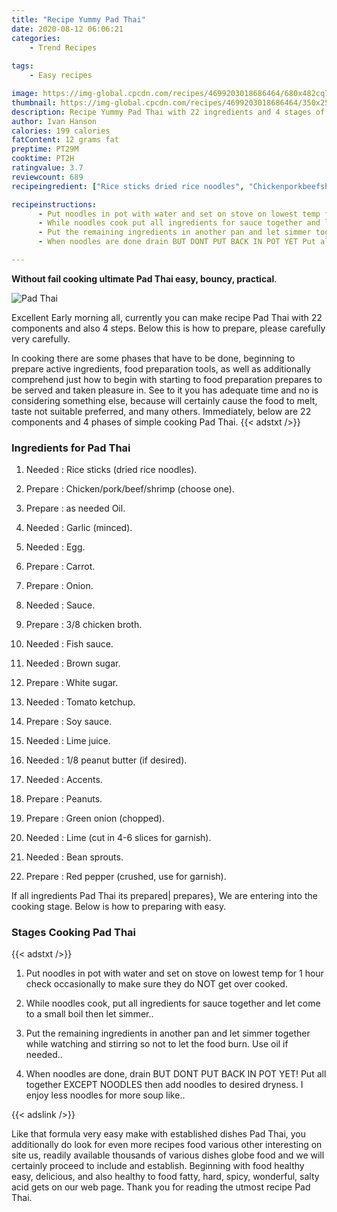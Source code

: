 ```yaml
---
title: "Recipe Yummy Pad Thai"
date: 2020-08-12 06:06:21
categories:
    - Trend Recipes
    
tags:
    - Easy recipes

image: https://img-global.cpcdn.com/recipes/4699203018686464/680x482cq70/pad-thai-recipe-main-photo.jpg
thumbnail: https://img-global.cpcdn.com/recipes/4699203018686464/350x250cq70/pad-thai-recipe-main-photo.jpg
description: Recipe Yummy Pad Thai with 22 ingredients and 4 stages of easy cooking.
author: Ivan Hanson
calories: 199 calories
fatContent: 12 grams fat
preptime: PT29M
cooktime: PT2H
ratingvalue: 3.7
reviewcount: 689
recipeingredient: ["Rice sticks dried rice noodles", "Chickenporkbeefshrimp choose one", "as needed Oil", "Garlic minced", "Egg", "Carrot", "Onion", "Sauce", "38 chicken broth", "Fish sauce", "Brown sugar", "White sugar", "Tomato ketchup", "Soy sauce", "Lime juice", "18 peanut butter if desired", "Accents", "Peanuts", "Green onion chopped", "Lime cut in 46 slices for garnish", "Bean sprouts", "Red pepper crushed use for garnish"]

recipeinstructions: 
      - Put noodles in pot with water and set on stove on lowest temp for 1 hour check occasionally to make sure they do NOT get over cooked 
      - While noodles cook put all ingredients for sauce together and let come to a small boil then let simmer 
      - Put the remaining ingredients in another pan and let simmer together while watching and stirring so not to let the food burn Use oil if needed 
      - When noodles are done drain BUT DONT PUT BACK IN POT YET Put all together EXCEPT NOODLES then add noodles to desired dryness I enjoy less noodles for more soup like

---
```




**Without fail cooking ultimate Pad Thai easy, bouncy, practical**. 


![Pad Thai](https://img-global.cpcdn.com/recipes/4699203018686464/680x482cq70/pad-thai-recipe-main-photo.jpg "Pad Thai")




Excellent Early morning all, currently you can make recipe Pad Thai with 22 components and also 4 steps. Below this is how to prepare, please carefully very carefully.

In cooking there are some phases that have to be done, beginning to prepare active ingredients, food preparation tools, as well as additionally comprehend just how to begin with starting to food preparation prepares to be served and taken pleasure in. See to it you has adequate time and no is considering something else, because will certainly cause the food to melt, taste not suitable preferred, and many others. Immediately, below are 22 components and 4 phases of simple cooking Pad Thai.
{{< adstxt />}}

### Ingredients for Pad Thai


1. Needed  : Rice sticks (dried rice noodles).

1. Prepare  : Chicken/pork/beef/shrimp (choose one).

1. Prepare  : as needed Oil.

1. Needed  : Garlic (minced).

1. Needed  : Egg.

1. Prepare  : Carrot.

1. Prepare  : Onion.

1. Needed  : Sauce.

1. Prepare  : 3/8 chicken broth.

1. Needed  : Fish sauce.

1. Needed  : Brown sugar.

1. Prepare  : White sugar.

1. Needed  : Tomato ketchup.

1. Prepare  : Soy sauce.

1. Needed  : Lime juice.

1. Needed  : 1/8 peanut butter (if desired).

1. Needed  : Accents.

1. Prepare  : Peanuts.

1. Prepare  : Green onion (chopped).

1. Needed  : Lime (cut in 4-6 slices for garnish).

1. Needed  : Bean sprouts.

1. Prepare  : Red pepper (crushed, use for garnish).



If all ingredients Pad Thai its prepared| prepares}, We are entering into the cooking stage. Below is how to preparing with easy.

### Stages Cooking Pad Thai

{{< adstxt />}}


1. Put noodles in pot with water and set on stove on lowest temp for 1 hour check occasionally to make sure they do NOT get over cooked.



1. While noodles cook, put all ingredients for sauce together and let come to a small boil then let simmer..



1. Put the remaining ingredients in another pan and let simmer together while watching and stirring so not to let the food burn. Use oil if needed..



1. When noodles are done, drain BUT DONT PUT BACK IN POT YET! Put all together EXCEPT NOODLES then add noodles to desired dryness. I enjoy less noodles for more soup like..





{{< adslink />}}

Like that formula very easy make with established dishes Pad Thai, you additionally do look for even more recipes food various other interesting on site us, readily available thousands of various dishes globe food and we will certainly proceed to include and establish. Beginning with food healthy easy, delicious, and also healthy to food fatty, hard, spicy, wonderful, salty acid gets on our web page. Thank you for reading the utmost recipe Pad Thai.
